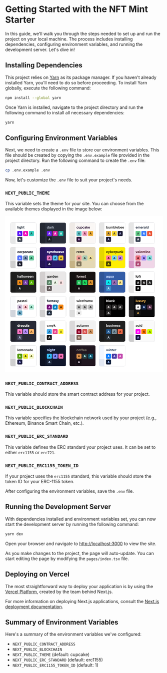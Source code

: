 # Getting Started with the NFT Mint Starter

In this guide, we'll walk you through the steps needed to set up and run the project on your local machine. The process includes installing dependencies, configuring environment variables, and running the development server. Let's dive in!

## Installing Dependencies

This project relies on [Yarn](https://yarnpkg.com/) as its package manager. If you haven't already installed Yarn, you'll need to do so before proceeding. To install Yarn globally, execute the following command:

```bash
npm install --global yarn
```

Once Yarn is installed, navigate to the project directory and run the following command to install all necessary dependencies:

```bash
yarn
```

## Configuring Environment Variables

Next, we need to create a `.env` file to store our environment variables. This file should be created by copying the `.env.example` file provided in the project directory. Run the following command to create the `.env` file:

```bash
cp .env.example .env
```

Now, let's customize the `.env` file to suit your project's needs.

### `NEXT_PUBLIC_THEME`

This variable sets the theme for your site. You can choose from the available themes displayed in the image below:

![img.png](img.png)

### `NEXT_PUBLIC_CONTRACT_ADDRESS`

This variable should store the smart contract address for your project.

### `NEXT_PUBLIC_BLOCKCHAIN`

This variable specifies the blockchain network used by your project (e.g., Ethereum, Binance Smart Chain, etc.).

### `NEXT_PUBLIC_ERC_STANDARD`

This variable defines the ERC standard your project uses. It can be set to either `erc1155` or `erc721`.

### `NEXT_PUBLIC_ERC1155_TOKEN_ID`

If your project uses the `erc1155` standard, this variable should store the token ID for your ERC-1155 token.

After configuring the environment variables, save the `.env` file.

## Running the Development Server

With dependencies installed and environment variables set, you can now start the development server by running the following command:

```bash
yarn dev
```

Open your browser and navigate to [http://localhost:3000](http://localhost:3000) to view the site.

As you make changes to the project, the page will auto-update. You can start editing the page by modifying the `pages/index.tsx` file.

## Deploying on Vercel

The most straightforward way to deploy your application is by using the [Vercel Platform](https://vercel.com/new), created by the team behind Next.js.

For more information on deploying Next.js applications, consult the [Next.js deployment documentation](https://nextjs.org/docs/deployment).

## Summary of Environment Variables

Here's a summary of the environment variables we've configured:

- `NEXT_PUBLIC_CONTRACT_ADDRESS`
- `NEXT_PUBLIC_BLOCKCHAIN`
- `NEXT_PUBLIC_THEME` (default: cupcake)
- `NEXT_PUBLIC_ERC_STANDARD` (default: erc1155)
- `NEXT_PUBLIC_ERC1155_TOKEN_ID` (default: 1)

